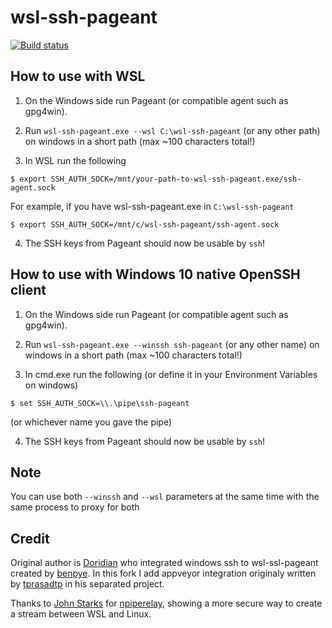 # wsl-ssh-pageant

[![Build status](https://ci.appveyor.com/api/projects/status/wybb41qnokuwj7a4?svg=true)](https://ci.appveyor.com/project/lipov3cz3k/wsl-ssh-pageant)

## How to use with WSL

1. On the Windows side run Pageant (or compatible agent such as gpg4win).

2. Run `wsl-ssh-pageant.exe --wsl C:\wsl-ssh-pageant` (or any other path) on windows in a short path (max ~100 characters total!)

3. In WSL run the following

```
$ export SSH_AUTH_SOCK=/mnt/your-path-to-wsl-ssh-pageant.exe/ssh-agent.sock
```
For example, if you have wsl-ssh-pageant.exe in `C:\wsl-ssh-pageant`
```
$ export SSH_AUTH_SOCK=/mnt/c/wsl-ssh-pageant/ssh-agent.sock
```

4. The SSH keys from Pageant should now be usable by `ssh`!

## How to use with Windows 10 native OpenSSH client

1. On the Windows side run Pageant (or compatible agent such as gpg4win).

2. Run `wsl-ssh-pageant.exe --winssh ssh-pageant` (or any other name) on windows in a short path (max ~100 characters total!)

3. In cmd.exe run the following (or define it in your Environment Variables on windows)

```
$ set SSH_AUTH_SOCK=\\.\pipe\ssh-pageant
```
(or whichever name you gave the pipe)

4. The SSH keys from Pageant should now be usable by `ssh`!

## Note

You can use both `--winssh` and `--wsl` parameters at the same time with the same process to proxy for both

## Credit
Original author is [Doridian](https://github.com/Doridian/wsl-ssh-pageant) who integrated windows ssh to wsl-ssl-pageant created by [benpye](https://github.com/benpye/wsl-ssh-pageant).
In this fork I add appveyor integration originaly written by [tprasadtp](https://github.com/tprasadtp/pipe-ssh-pageant) in his separated project.

Thanks to [John Starks](https://github.com/jstarks/) for [npiperelay](https://github.com/jstarks/npiperelay/), showing a more secure way to create a stream between WSL and Linux.
